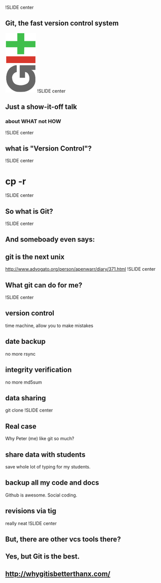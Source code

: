 !SLIDE center
## Git, the fast version control system   
![g](git.png)
!SLIDE center
## Just a show-it-off talk   
### about WHAT not HOW
!SLIDE center
## what is "Version Control"?
!SLIDE center
# cp -r
!SLIDE center
## So what is Git?
!SLIDE center
## And someboady even says:
## git is the next unix
<http://www.advogato.org/person/apenwarr/diary/371.html>
!SLIDE center
## What git can do for me?
!SLIDE center
## version control
time machine, allow you to make mistakes
## date backup
no more rsync
## integrity verification
no more md5sum
## data sharing
git clone
!SLIDE center
## Real case
Why Peter (me) like git so much?
## share data with students
save whole lot of typing for my students.
## backup all my code and docs
Github is awesome. Social coding.
## revisions via tig
really neat
!SLIDE center
## But, there are other vcs tools there? 
## Yes, but Git is the best.
## <http://whygitisbetterthanx.com/>
